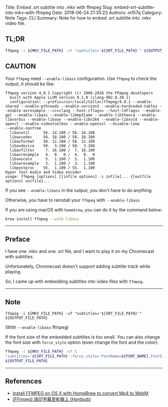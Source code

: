 Title: Embed .srt subtitle into .mkv with ffmpeg
Slug: embed-srt-subtitle-into-mkv-with-ffmpeg
Date: 2018-06-24 21:35:23
Authors: m157q
Category: Note
Tags: CLI
Summary: Note for how to embed .srt subtitle into .mkv video file.


## TL;DR

```bash
ffmpeg -i ${MKV_FILE_PATH} -vf "subtitles='${SRT_FILE_PATH}'" ${OUTPUT_FILE_PATH}
```

## CAUTION

Your `ffmpeg` need `--enable-libass` configuration.
Use `ffmpeg` to check the output, it should be like:

```
ffmpeg version 4.0.1 Copyright (c) 2000-2018 the FFmpeg developers
  built with Apple LLVM version 9.1.0 (clang-902.0.39.1)
  configuration: --prefix=/usr/local/Cellar/ffmpeg/4.0.1 --enable-shared --enable-pthreads --enable-version3 --enable-hardcoded-tables --enable-avresample --cc=clang --host-cflags= --host-ldflags= --enable-gpl --enable-libass --enable-libmp3lame --enable-libtheora --enable-libvorbis --enable-libvpx --enable-libx264 --enable-libxvid --enable-opencl --enable-videotoolbox --enable-openssl --disable-lzma
--enable-nonfree
  libavutil      56. 14.100 / 56. 14.100
  libavcodec     58. 18.100 / 58. 18.100
  libavformat    58. 12.100 / 58. 12.100
  libavdevice    58.  3.100 / 58.  3.100
  libavfilter     7. 16.100 /  7. 16.100
  libavresample   4.  0.  0 /  4.  0.  0
  libswscale      5.  1.100 /  5.  1.100
  libswresample   3.  1.100 /  3.  1.100
  libpostproc    55.  1.100 / 55.  1.100
Hyper fast Audio and Video encoder
usage: ffmpeg [options] [[infile options] -i infile]... {[outfile options] outfile}...
```

If you see `--enable-libass` in the output, you don't have to do anything.

Otherwise, you have to reinstall your `ffmpeg` with `--enable-libass`

If you are using macOS with `homebrew`, you can do it by the command below:

```bash
brew install ffmpeg --with-libass
```

---

## Preface

I have one .mkv and one .srt file, and I want to play it on my Chromecast with subtitles.

Unfortunately, Chromecast doesn't support adding subtitle track while playing.

So, I came up with embedding subtitles into video files with `ffmpeg`.

---

## Note

`ffmpeg -i ${MKV_FILE_PATH} -vf "subtitles='${SRT_FILE_PATH}'" ${OUTPUT_FILE_PATH}`

(With `--enable-libass` ffmpeg)

If the font size of the embedded subtitles is too small. You can also change the font size with `force_style` option (even change the font and the color):

```bash
ffmpeg -i ${MKV_FILE_PATH} -vf \
"subtitles='${SRT_FILE_PATH}':force_style='FontName=${FONT_NAME},FontSize=24,PrimaryColour=&HAA00FF00'" \
${OUTPUT_FILE_PATH}
```

---

## References

+ [Install FFMPEG on OS X with HomeBrew to convert Mp4 to WebM](https://gist.github.com/clayton/6196167)
+ [[FFmpeg] 烙印字幕至影像上 (Hardsub)](https://www.mobile01.com/topicdetail.php?f=510&t=4462836)
